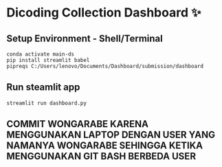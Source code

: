 # Dicoding Collection Dashboard ✨

## Setup Environment - Shell/Terminal
```
conda activate main-ds
pip install streamlit babel
pipreqs C:/Users/lenovo/Documents/Dashboard/submission/dashboard
```

## Run steamlit app
```
streamlit run dashboard.py
```
## COMMIT WONGARABE KARENA MENGGUNAKAN LAPTOP DENGAN USER YANG NAMANYA WONGARABE SEHINGGA KETIKA MENGGUNAKAN GIT BASH BERBEDA USER
